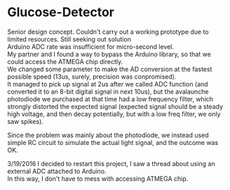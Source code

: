 # Glucose-Detector
Senior design concept. Couldn't carry out a working prototype due to limited resources. Still seeking out solution  
Arduino ADC rate was insufficient for micro-second level.  
My partner and I found a way to bypass the Arduino library, so that we could access the ATMEGA chip directly.  
We changed some parameter to make the AD conversion at the fastest possible speed (13us, surely, precision was conpromised).  
It managed to pick up signal at 2us after we called ADC function (and converted it to an 8-bit digital signal in next 10us), but the avalaunche photodiode we purchased at that time had a low frequency filter, which strongly distorted the expected signal (expected signal should be a steady high voltage, and then decay potentially, but with a low freq filter, we only saw spikes).  

Since the problem was mainly about the photodiode, we instead used simple RC circuit to simulate the actual light signal, and the outcome was OK.  


3/19/2016
I decided to restart this project, I saw a thread about using an external ADC attached to Arduino.  
In this way, I don't have to mess with accessing ATMEGA chip. 
